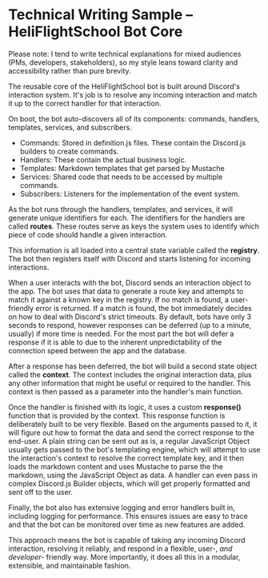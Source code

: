 # Technical Writing Sample – HeliFlightSchool Bot Core

Please note: I tend to write technical explanations for mixed audiences (PMs, developers, stakeholders), so my style leans toward clarity and accessibility rather than pure brevity.

The reusable core of the HeliFlightSchool bot is built around Discord's interaction system. It's job is to resolve any incoming interaction and match it up to the correct handler for that interaction.  

On boot, the bot auto-discovers all of its components: commands, handlers, templates, services, and subscribers. 

- Commands: Stored in definition.js files. These contain the Discord.js builders to create commands. 
- Handlers: These contain the actual business logic. 
- Templates: Markdown templates that get parsed by Mustache
- Services: Shared code that needs to be accessed by multiple commands. 
- Subscribers: Listeners for the implementation of the event system. 

As the bot runs through the handlers, templates, and services, it will generate unique identifiers for each. The identifiers for the handlers are called **routes**. These routes serve as keys the system uses to identify which piece of code should handle a given interaction.

This information is all loaded into a central state variable called the **registry**. The bot then registers itself with Discord and starts listening for incoming interactions. 

When a user interacts with the bot, Discord sends an interaction object to the app. The bot uses that data to generate a route key and attempts to match it against a known key in the registry. If no match is found, a user-friendly error is returned. If a match *is* found, the bot immediately decides on how to deal with Discord's strict timeouts. By default, bots have only 3 seconds to respond, however responses can be deferred (up to a minute, usually) if more time is needed. For the most part the bot will defer a response if it is able to due to the inherent unpredictability of the connection speed between the app and the database.

After a response has been deferred, the bot will build a second state object called the **context**. The context includes the original interaction data, plus any other information that might be useful or required to the handler. This context is then passed as a parameter into the handler's main function. 

Once the handler is finished with its logic, it uses a custom **response()** function that is provided by the context. This response function is deliberately built to be very flexible. Based on the arguments passed to it, it will figure out how to format the data and send the correct response to the end-user. A plain string can be sent out as is, a regular JavaScript Object usually gets passed to the bot's templating engine, which will attempt to use the interaction's context to resolve the correct template key, and it then loads the markdown content and uses Mustache to parse the the markdown, using the JavaScript Object as data. A handler can even pass in complex Discord.js Builder objects, which will get properly formatted and sent off to the user. 

Finally, the bot also has extensive logging and error handlers built in, including logging for performance. This ensures issues are easy to trace and that the bot can be monitored over time as new features are added. 

This approach means the bot is capable of taking any incoming Discord interaction, resolving it reliably, and respond in a flexible, user-, *and developer-* friendly way. More importantly, it does all this in a modular, extensible, and maintainable fashion.